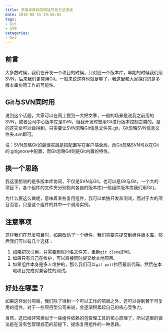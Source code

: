 ```yaml
---
title: 多版本库协同网站开发方法浅谈
date: 2016-08-15 19:56:01
tags:
- Git
- SVN
categories:
- Dev
---
```

## 前言

大多数时候，我们在开发一个项目的时候，只对应一个版本库，早期的时候我们用SVN，后来我们更常用Git。一般来说这样也就足够了，我这里和大家探讨的是多版本库协同工作的可能性。

## Git与SVN同时用

说到这个话题，大家可以在网上搜到一大把文章，一般的场景是说我之前用的SVN，或者公司中心版本库是SVN，但我开发时想用Git进行版本控制之类的。是的这完全可以做得到，只需要让SVN忽略Git信息文件夹.git，Git忽略SVN信息文件夹.svn即可。

注：SVN忽略Git的最佳实践是把配置写在客户端全局，而Git忽略SVN可以在Git的.gitignore中配置，而Git忽略Git则是Git内置的特性。

## 换一个思路

我这里想说的是多版本库协同，不仅是SVN与Git，也可以是Git与Git，一个大的项目下，各个组件的文件夹分别指向各自的版本库(一般组件版本库我们用Git)。

为什么要这么做呢，意味着某些复用组件，我可以单独开发和测试，而对于大的项目而言，只是这个组件的其中一个调用实例。

## 注意事项

这样我们在开发项目时，如果改动了一个组件，我们需要先提交到组件版本库，然后我们可以有几个选择：

1. 如果初次引用，只需要删除同名文件夹，重新`git clone`即可。
2. 如果只有自己在维护，可以直接同时提交给本地项目。
3. 如果组件本身是多人维护的，那么我们可以`git pull`拉回最新代码，然后在本地项目完成对兼容性的测试。

## 好处在哪里？

如果这样划分项目，我们除了得到一个可以工作的项目之外，还可以得到若干可复用的组件。对于一些项目型公司来说，会逐渐积累起自己的核心竞争力。

当然，这已经非常类似于一些组件依赖的包管理工具的核心原理了，所以这里的做法是在没有包管理规范的前提下，提炼复用组件的一种思路。
